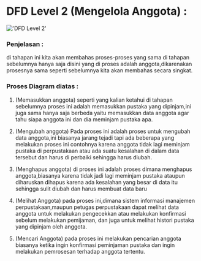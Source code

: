 # DFD Level 2 (Mengelola Anggota) :

!['DFD Level 2'](https://c.top4top.io/p_2600h1ptn1.png)

### Penjelasan :

di tahapan ini kita akan membahas proses-proses yang sama di tahapan sebelumnya hanya saja disini yang di proses adalah anggota,dikarenakan prosesnya sama seperti sebelumnya kita akan membahas secara singkat.

### Proses Diagram diatas :

1. (Memasukkan anggota)
   seperti yang kalian ketahui di tahapan sebelumnya proses ini adalah memasukkan pustaka yang dipinjam,ini juga sama hanya saja berbeda yaitu memasukkan data anggota agar tahu siapa anggota ini dan dia meminjam pustaka apa.

2. (Mengubah anggota)
  Pada proses ini adalah proses untuk mengubah data anggota,ini biasanya jarang tejadi tapi ada beberapa yang melakukan proses ini contohnya karena anggota tidak lagi meminjam pustaka di perpustakaan atau ada suatu kesalahan di dalam data tersebut dan harus di perbaiki sehingga harus diubah.

3. (Menghapus anggota)
   di proses ini adalah proses dimana menghapus anggota,biasanya karena tidak jadi lagi meminjam pustaka ataupun diharuskan dihapus karena ada kesalahan yang besar di data itu sehingga sulit diubah dan harus membuat data baru

4. (Melihat Anggota)
   pada proses ini,dimana sistem informasi manajemen perpustakaan,maupun petugas perpustakaan dapat melihat data anggota untuk melakukan pengecekkan atau melakukan konfirmasi sebelum melakukan pemijaman, dan juga untuk melihat histori pustaka yang dipinjam oleh anggota.

5. (Mencari Anggota)
   pada proses ini melakukan pencarian anggota biasanya ketika ingin konfirmasi peminjaman pustaka dan ingin melakukan pemrosesan terhadap anggota tertentu.
